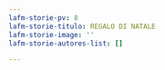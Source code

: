 ```yaml
---
lafm-storie-pv: 8
lafm-storie-titulo: REGALO DI NATALE
lafm-storie-image: ''
lafm-storie-autores-list: []

---
```

